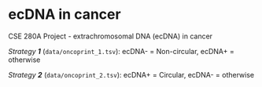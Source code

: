 # ecDNA in cancer

CSE 280A Project - extrachromosomal DNA (ecDNA) in cancer

*Strategy **1*** (`data/oncoprint_1.tsv`): ecDNA- = Non-circular, ecDNA+ = otherwise

*Strategy **2*** (`data/oncoprint_2.tsv`): ecDNA+ = Circular, ecDNA- = otherwise
